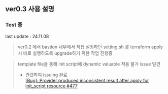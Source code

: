 ## ver0.3 사용 설명
### Test 중

last update : 24.11.08
> ver0.2 에서 bastion 내부에서 직접 설정하던 setting.sh 를 terraform apply 시 바로 실행하도록 upgrade하기 위한 작업 진행중  


> template file을 통해 init script에 dynamic valuable 적용 불가 issue 발견  
> - 관련하여 issuing 완료  
 [[Bug]: Provider produced inconsistent result after apply for init_script resource #477](https://github.com/NaverCloudPlatform/terraform-provider-ncloud/issues/477)